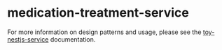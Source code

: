 # medication-treatment-service

For more information on design patterns and usage, please see the [toy-nestjs-service](https://github.com/ThirtyMadison/toy-nestjs-service/tree/main/docs 'toy-nestjs-service') documentation.
